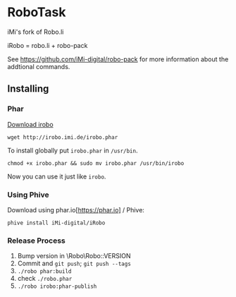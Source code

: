 # RoboTask

iMi's fork of Robo.li

iRobo = robo.li + robo-pack 

See https://github.com/iMi-digital/robo-pack for more information about the addtional commands.

## Installing

### Phar

[Download irobo](http://irobo.imi.de/irobo.phar)

```
wget http://irobo.imi.de/irobo.phar
```

To install globally put `irobo.phar` in `/usr/bin`.

```
chmod +x irobo.phar && sudo mv irobo.phar /usr/bin/irobo
```

Now you can use it just like `irobo`.

### Using Phive

Download using phar.io[https://phar.io] / Phive:

`phive install iMi-digital/iRobo`

### Release Process

1. Bump version in \Robo\Robo::VERSION
2. Commit and `git push`; `git push --tags`
3. `./robo phar:build`
4. check `./robo.phar`
5. `./robo irobo:phar-publish`
